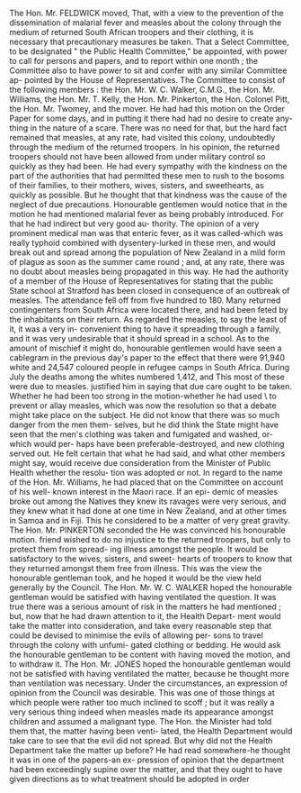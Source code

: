 The Hon. Mr. FELDWICK moved, That, with a view to the prevention of the dissemination of malarial fever and measles about the colony through the medium of returned South African troopers and their clothing, it is necessary that precautionary measures be taken. That a Select Committee, to be designated " the Public Health Committee," be appointed, with power to call for persons and papers, and to report within one month ; the Committee also to have power to sit and confer with any similar Committee ap- pointed by the House of Representatives. The Committee to consist of the following members : the Hon. Mr. W. C. Walker, C.M.G., the Hon. Mr. Williams, the Hon. Mr. T. Kelly, the Hon. Mr. Pinkerton, the Hon. Colonel Pitt, the Hon. Mr. Twomey, and the mover. He had had this motion on the Order Paper for some days, and in putting it there had had no desire to create any- thing in the nature of a scare. There was no need for that, but the hard fact remained that measles, at any rate, had visited this colony, undoubtedly through the medium of the returned troopers. In his opinion, the returned troopers should not have been allowed from under military control so quickly as they had been. He had every sympathy with the kindness on the part of the authorities that had permitted these men to rush to the bosoms of their families, to their mothers, wives, sisters, and sweethearts, as quickly as possible. But he thought that that kindness was the cause of the neglect of due precautions. Honourable gentlemen would notice that in the motion he had mentioned malarial fever as being probably introduced. For that he had indirect but very good au- thority. The opinion of a very prominent medical man was that enteric fever, as it was called-which was really typhoid combined with dysentery-lurked in these men, and would break out and spread among the population of New Zealand in a mild form of plague as soon as the summer came round ; and, at any rate, there was no doubt about measles being propagated in this way. He had the authority of a member of the House of Representatives for stating that the public State school at Stratford has been closed in consequence of an outbreak of measles. The attendance fell off from five hundred to 180. Many returned contingenters from South Africa were located there, and had been feted by the inhabitants on their return. As regarded the measles, to say the least of it, it was a very in- convenient thing to have it spreading through a family, and it was very undesirable that it should spread in a school. As to the amount of mischief it might do, honourable gentlemen would have seen a cablegram in the previous day's paper to the effect that there were 91,940 white and 24,547 coloured people in refugee camps in South Africa. During July the deaths among the whites numbered 1,412, and This most of these were due to measles. justified him in saying that due care ought to be taken. Whether he had been too strong in the motion-whether he had used \\ to prevent or allay measles, which was now the resolution so that a debate might take place on the subject. He did not know that there was so much danger from the men them- selves, but he did think the State might have seen that the men's clothing was taken and fumigated and washed, or-which would per- haps have been preferable-destroyed, and new clothing served out. He felt certain that what he had said, and what other members might say, would receive due consideration from the Minister of Public Health whether the resolu- tion was adopted or not. In regard to the name of the Hon. Mr. Williams, he had placed that on the Committee on account of his well- known interest in the Maori race. If an epi- demic of measles broke out among the Natives they knew its ravages were very serious, and they knew what it had done at one time in New Zealand, and at other times in Samoa and in Fiji. This he considered to be a matter of very great gravity. The Hon. Mr. PINKERTON seconded the He was convinced his honourable motion. friend wished to do no injustice to the returned troopers, but only to protect them from spread- ing illness amongst the people. It would be satisfactory to the wives, sisters, and sweet- hearts of troopers to know that they returned amongst them free from illness. This was the view the honourable gentleman took, and he hoped it would be the view held generally by the Council. The Hon. Mr. W. C. WALKER hoped the honourable gentleman would be satisfied with having ventilated the question. It was true there was a serious amount of risk in the matters he had mentioned ; but, now that he had drawn attention to it, the Health Depart- ment would take the matter into consideration, and take every reasonable step that could be devised to minimise the evils of allowing per- sons to travel through the colony with unfumi- gated clothing or bedding. He would ask the honourable gentleman to be content with having moved the motion, and to withdraw it. The Hon. Mr. JONES hoped the honourable gentleman would not be satisfied with having ventilated the matter, because he thought more than ventilation was necessary. Under the circumstances, an expression of opinion from the Council was desirable. This was one of those things at which people were rather too much inclined to scoff ; but it was really a very serious thing indeed when measles made its appearance amongst children and assumed a malignant type. The Hon. the Minister had told them that, the matter having been venti- lated, the Health Department would take care to see that the evil did not spread. But why did not the Health Department take the matter up before? He had read somewhere-he thought it was in one of the papers-an ex- pression of opinion that the department had been exceedingly supine over the matter, and that they ought to have given directions as to what treatment should be adopted in order 